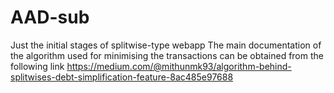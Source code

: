# AAD-sub
Just the initial stages of splitwise-type webapp
The main documentation of the algorithm used for minimising the transactions can be obtained from the following link 
https://medium.com/@mithunmk93/algorithm-behind-splitwises-debt-simplification-feature-8ac485e97688
